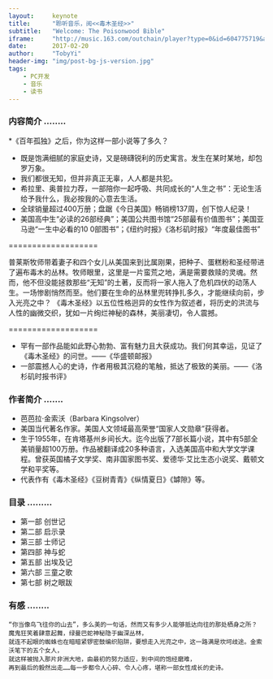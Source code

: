 ```yaml
---
layout:     keynote
title:      "聆听音乐，阅<<毒木圣经>>"
subtitle:   "Welcome: The Poisonwood Bible"
iframe:     "http://music.163.com/outchain/player?type=0&id=604775719&auto=1&height=90"
date:       2017-02-20
author:     "TobyYi"
header-img: "img/post-bg-js-version.jpg"
tags:
    - PC开发
    - 音乐
    - 读书
---
```


### 内容简介 ........

*《百年孤独》之后，你为这样一部小说等了多久？
* 既是饱满细腻的家庭史诗，又是磅礴锐利的历史寓言。发生在某时某地，却包罗万象。
* 我们都很无知，但并非真正无辜，人人都是共犯。
* 希拉里、奥普拉力荐，一部陪你一起呼吸、共同成长的“人生之书”：无论生活给予我什么，我必按我的心意去生活。
* 全球销量超过400万册；盘踞《今日美国》畅销榜137周，创下惊人纪录！
* 美国高中生“必读的26部经典”；美国公共图书馆“25部最有价值图书”；美国亚马逊“一生中必看的10 0部图书”；《纽约时报》《洛杉矶时报》“年度最佳图书”

===================

普莱斯牧师带着妻子和四个女儿从美国来到比属刚果，把种子、蛋糕粉和圣经带进了遍布毒木的丛林。牧师眼里，这里是一片蛮荒之地，满是需要救赎的灵魂。然而，他不但没能拯救那些“无知”的土著，反而将一家人拖入了危机四伏的动荡人生。一场惨剧悄然而至。他们要在生命的丛林里兜转挣扎多久，才能继续向前，步入光亮之中？
《毒木圣经》以五位性格迥异的女性作为叙述者，将历史的洪流与人性的幽微交织，犹如一片绚烂神秘的森林，美丽凄切，令人震撼。

===================

* 罕有一部作品能如此野心勃勃、富有魅力且大获成功。我们何其幸运，见证了《毒木圣经》的问世。——《华盛顿邮报》
* 一部震撼人心的史诗，作者用极其沉稳的笔触，抵达了极致的美丽。——《洛杉矶时报书评》

### 作者简介 .......

* 芭芭拉·金索沃（Barbara Kingsolver）
* 美国当代著名作家。美国人文领域最高荣誉“国家人文勋章”获得者。
* 生于1955年，在肯塔基州乡间长大。迄今出版了7部长篇小说，其中有5部全美销量超100万册。作品被翻译成20多种语言，入选美国高中和大学文学课程。曾获英国橘子文学奖、南非国家图书奖、爱德华·艾比生态小说奖、戴顿文学和平奖等。
* 代表作有《毒木圣经》《豆树青青》《纵情夏日》《罅隙》等。

### 目录 .........

- 第一部 创世记
- 第二部 启示录
- 第三部 士师记
- 第四部 神与蛇
- 第五部 出埃及记
- 第六部 三童之歌
- 第七部 树之眼跋

### 有感 ........

    “你当像鸟飞往你的山去”，多么美的一句话，然而又有多少人能够抵达向往的那处栖身之所？
    魔鬼狂笑着肆意起舞，绿曼巴蛇神秘隐于幽深丛林，
    就连不起眼的蜘蛛也在暗暗紧锣密鼓编织陷阱，要想走入光亮之中，这一路满是坎坷歧途。金索沃笔下的五个女人，
    就这样被抛入那片非洲大地，由最初的努力适应，到中间的饱经磨难，
    再到最后的毅然出走……每一步都令人心碎、令人心疼，堪称一部女性成长的史诗。
